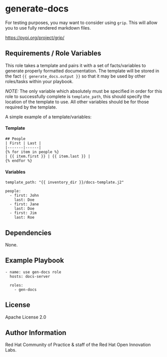 generate-docs
========

For testing purposes, you may want to consider using `grip`. This will allow
you to use fully rendered markdown files.

https://pypi.org/project/grip/


Requirements / Role Variables
-----------------------------

This role takes a template and pairs it with a set of facts/variables to generate
properly formatted documentation. The template will be stored in the fact
`{{ generate_docs.output }}` so that it may be used by other roles/tasks within
your playbook.

*NOTE:* The only variable which absolutely must be specified in order for this
role to successfully complete is `template_path`, this should specify the location
of the template to use. All other variables should be for those required by the
template.

A simple example of a template/variables:

#### Template
```
## People
| First | Last |
|-------|------|
{% for item in people %}
| {{ item.first }} | {{ item.last }} |
{% endfor %}
```

#### Variables
```
template_path: "{{ inventory_dir }}/docs-template.j2"

people:
  - first: John
    last: Doe
  - first: Jane
    last: Doe
  - first: Jim
    last: Roe
```


Dependencies
------------

None.

Example Playbook
----------------

```
- name: use gen-docs role
  hosts: docs-server

  roles:
    - gen-docs
```

License
-------

Apache License 2.0

Author Information
------------------

Red Hat Community of Practice & staff of the Red Hat Open Innovation Labs.
